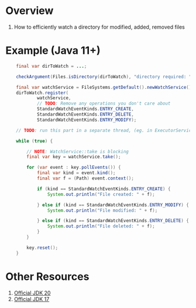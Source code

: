 # Overview

1. How to efficiently watch a directory for modified, added, removed files

# Example (Java 11+)

```java
    final var dirToWatch = ...;

    checkArgument(Files.isDirectory(dirToWatch), "directory required: " + dirToWatch);

    final var watchService = FileSystems.getDefault().newWatchService();
    dirToWatch.register(
            watchService,
            // TODO: Remove any operations you don't care about
            StandardWatchEventKinds.ENTRY_CREATE,
            StandardWatchEventKinds.ENTRY_DELETE,
            StandardWatchEventKinds.ENTRY_MODIFY);

    // TODO: run this part in a separate thread, (eg. in ExecutorService)

    while (true) {

        // NOTE: WatchService::take is blocking
        final var key = watchService.take();

        for (var event : key.pollEvents()) {
            final var kind = event.kind();
            final var f = (Path) event.context();

            if (kind == StandardWatchEventKinds.ENTRY_CREATE) {
                System.out.println("File created: " + f);

            } else if (kind == StandardWatchEventKinds.ENTRY_MODIFY) {
                System.out.println("File modified: " + f);

            } else if (kind == StandardWatchEventKinds.ENTRY_DELETE) {
                System.out.println("File deleted: " + f);
            }
        }

        key.reset();
    }
```

# Other Resources

1. [Official JDK 20](https://docs.oracle.com/en/java/javase/20/docs/api/java.base/java/nio/file/WatchService.html)
1. [Official JDK 17](https://docs.oracle.com/en/java/javase/17/docs/api/java.base/java/nio/file/WatchService.html)
